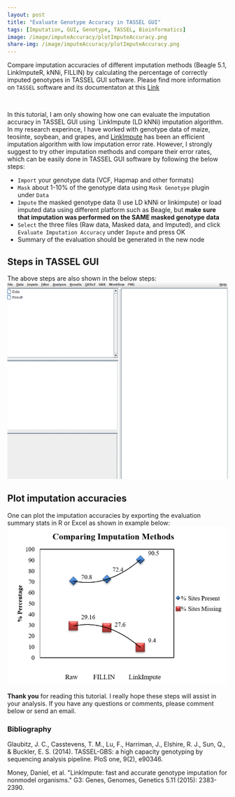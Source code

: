 ```yaml
---
layout: post
title: "Evaluate Genotype Accuracy in TASSEL GUI"
tags: [Imputation, GUI, Genotype, TASSEL, Bioinformatics]
image: /image/imputeAccuracy/plotImputeAccuracy.png
share-img: /image/imputeAccuracy/plotImputeAccuracy.png
---
```


Compare imputation accuracies of different imputation methods (Beagle 5.1, LinkImputeR, kNNi, FILLIN) by calculating the percentage of correctly imputed genotypes in TASSEL GUI software. Please find more information on `TASSEL` software and its documentaton at this <a href="https://www.maizegenetics.net/tassel"> Link </a>

<br>

In this tutorial, I am only showing how one can evaluate the imputation accuracy in TASSEL GUI using `LinkImpute (LD kNNi) imputation algorithm. In my research experince, I have worked with genotype data of maize, teosinte, soybean, and grapes, and <a href="https://www.g3journal.org/content/5/11/2383.short">LinkImpute</a> has been an efficient imputation algorithm with low imputation error rate. However, I strongly suggest to try other imputation methods and compare their error rates, which can be easily done in TASSEL GUI software by following the below steps:

- `Import` your genotype data (VCF, Hapmap and other formats)
- `Mask` about 1-10% of the genotype data using `Mask Genotype` plugin under `Data`
- `Impute` the masked genotype data (I use LD kNNi or linkimpute) or load imputed data using different platform such as Beagle, but <strong> make sure that imputation was performed on the SAME masked genotype data </strong>
- `Select` the three files (Raw data, Masked data, and Imputed), and click `Evaluate Imputation Accuracy` under `Impute` and press OK
- Summary of the evaluation should be generated in the new node

<h2> Steps in TASSEL GUI</h2>
The above steps are also shown in the below steps:
<img src="/image/imputeAccuracy/imputationAccuracy_1.gif">

<br>
<h2> Plot imputation accuracies </h2>
One can plot the imputation accuracies by exporting the evaluation summary stats in R or Excel as shown in example below:
<img src="/image/imputeAccuracy/plotImputeAccuracy.png">

	
__Thank you__ for reading this tutorial. I really hope these steps will assist in your analysis. If you have any questions or comments, please comment below or send an email. 

<h3> Bibliography </h3>
Glaubitz, J. C., Casstevens, T. M., Lu, F., Harriman, J., Elshire, R. J., Sun, Q., & Buckler, E. S. (2014). TASSEL-GBS: a high capacity genotyping by sequencing analysis pipeline. PloS one, 9(2), e90346.

Money, Daniel, et al. "LinkImpute: fast and accurate genotype imputation for nonmodel organisms." G3: Genes, Genomes, Genetics 5.11 (2015): 2383-2390.
